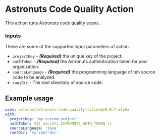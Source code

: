 # Astronuts Code Quality Action

This action runs Astronuts code quality scans.

### Inputs

These are some of the supported input parameters of action.

- `projectKey` - **_(Required)_** the unique key of the project.
- `authToken` - **_(Required)_** the Astronuts authentication token for your organization.
- `sourceLanguage` - **_(Required)_** the programming language of teh source code to be analyzed.
- `rootDir` - The root directory of source code.


## Example usage

```yaml
uses: actions/astronuts-code-quality-action@v0.0.7-alpha
with:
  projectKey: 'my-custom-project'
  authToken: ${{ secrets.ASTRONUTS_AUTH_TOKEN }}
  sourceLanguage: 'java'
  rootDir: 'my-root-dir'
  
```



